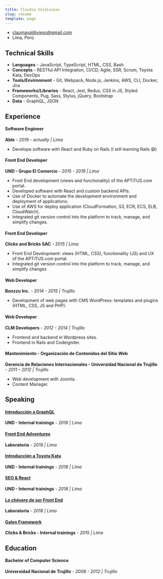 ```yaml
---
title: Claudia Valdivieso
slug: resume
template: page
---
```


- [claumavaldivieso@gmail.com](mailto:claumavaldivieso[AT]gmail[DOT]com)
- Lima, Perú

## Technical Skills

- **Languages** - JavaScript, TypeScript, HTML, CSS, Bash
- **Concepts** - RESTful API Integration, CI/CD, Agile, SSR, Scrum, Toyota Kata, DevOps
- **Tools/Environment** - Git, Webpack, Node.js, Jenkins, AWS, CLI, Docker, Jira
- **Frameworks/Libraries** - React, Jest, Redux, CSS in JS, Styled Components, Pug, Sass, Stylus, jQuery, Bootstrap
- **Data** - GraphQL, JSON

## Experience

#### Software Engineer

**Able** - _2019 - actually | Lima_

- Develope software with React and Ruby on Rails (I still learning Rails 😅)

#### Front End Developer

**UND - Grupo El Comercio** - _2015 - 2019 | Lima_

- Front End development (views and functionality) of the APTiTUS.com portal.
- Developed software with React and custom backend APIs.
- Use of Docker to automate the development environment and deployment of applications.
- Use of AWS for deploy application (CloudFormation, S3, ECR, ECS, ELB, CloudWatch).
- Integrated git version control into the platform to track, manage, and simplify changes.

#### Front End Developer

**Clicks and Bricks SAC** - _2015 | Lima_

- Front End Development: views (HTML, CSS), functionality (JS) and UX of the APTiTUS.com portal.
- Integrated git version control into the platform to track, manage, and simplify changes

#### Web Developer

**Bonzzu Inc.** - _2014 - 2015 | Trujillo_

- Development of web pages with CMS WordPress: templates and plugins (HTML, CSS, JS and PHP).

#### Web Developer

**CLM Developers** - _2012 - 2014 | Trujillo_

- Frontend and backend in Wordpress sites. 
- Frontend in Rails and Codeigniter.

#### Mantenimiento - Organización de Contenidos del Sitio Web

**Gerencia de Relaciones Internacionales - Universidad Nacional de Trujillo** - _2011 – 2012 | Trujillo_

- Web development with Joomla.
- Content Manager.

## Speaking

#### [Introducción a GraphQL](/graphql-talk)

**UND - Internal trainings** - _2019 | Lima_

#### [Front End Adventures](https://und-tech-examples.github.io/frontend-adventures/#0)

**Laboratoria** - _2019 | Lima_

#### [Introducción a Toyota Kata](/toyota-kata-talk/)

**UND - Internal trainings** - _2018 | Lima_

#### [SEO & React](/seo-react-talk/)

**UND - Internal trainings** - _2018 | Lima_

#### [Lo chévere de ser Front End](https://slides.com/lavaldi/lo-chevere-de-ser-frontend)

**Laboratoria** - _2018 | Lima_

#### [Galen Framework](https://slides.com/lavaldi/galenframework#/)

**Clicks & Bricks - Internal trainings** - _2015 | Lima_

## Education

#### Bachelor of Computer Science

**Universidad Nacional de Trujillo** - _2008 - 2012 | Trujillo_
  